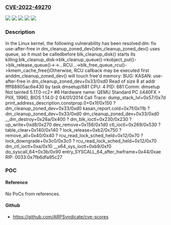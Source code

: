 ### [CVE-2022-49270](https://cve.mitre.org/cgi-bin/cvename.cgi?name=CVE-2022-49270)
![](https://img.shields.io/static/v1?label=Product&message=Linux&color=blue)
![](https://img.shields.io/static/v1?label=Version&message=&color=brightgreen)
![](https://img.shields.io/static/v1?label=Version&message=5.14%20&color=brightgreen)
![](https://img.shields.io/static/v1?label=Version&message=bb37d77239af25cde59693dbe3fac04dd17d7b29%20&color=brightgreen)
![](https://img.shields.io/static/v1?label=Vulnerability&message=n%2Fa&color=blue)

### Description

In the Linux kernel, the following vulnerability has been resolved:dm: fix use-after-free in dm_cleanup_zoned_dev()dm_cleanup_zoned_dev() uses queue, so it must be calledbefore blk_cleanup_disk() starts its killing:blk_cleanup_disk->blk_cleanup_queue()->kobject_put()->blk_release_queue()->->...RCU...->blk_free_queue_rcu()->kmem_cache_free()Otherwise, RCU callback may be executed first anddm_cleanup_zoned_dev() will touch free'd memory: BUG: KASAN: use-after-free in dm_cleanup_zoned_dev+0x33/0xd0 Read of size 8 at addr ffff88805ac6e430 by task dmsetup/681 CPU: 4 PID: 681 Comm: dmsetup Not tainted 5.17.0-rc2+ #6 Hardware name: QEMU Standard PC (i440FX + PIIX, 1996), BIOS 1.14.0-2 04/01/2014 Call Trace:  <TASK>  dump_stack_lvl+0x57/0x7d  print_address_description.constprop.0+0x1f/0x150  ? dm_cleanup_zoned_dev+0x33/0xd0  kasan_report.cold+0x7f/0x11b  ? dm_cleanup_zoned_dev+0x33/0xd0  dm_cleanup_zoned_dev+0x33/0xd0  __dm_destroy+0x26a/0x400  ? dm_blk_ioctl+0x230/0x230  ? up_write+0xd8/0x270  dev_remove+0x156/0x1d0  ctl_ioctl+0x269/0x530  ? table_clear+0x140/0x140  ? lock_release+0xb2/0x750  ? remove_all+0x40/0x40  ? rcu_read_lock_sched_held+0x12/0x70  ? lock_downgrade+0x3c0/0x3c0  ? rcu_read_lock_sched_held+0x12/0x70  dm_ctl_ioctl+0xa/0x10  __x64_sys_ioctl+0xb9/0xf0  do_syscall_64+0x3b/0x90  entry_SYSCALL_64_after_hwframe+0x44/0xae RIP: 0033:0x7fb6dfa95c27

### POC

#### Reference
No PoCs from references.

#### Github
- https://github.com/ARPSyndicate/cve-scores

